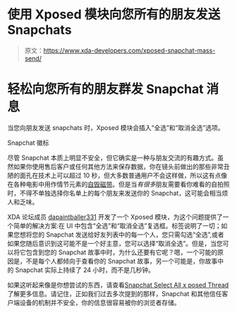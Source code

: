 # 使用 Xposed 模块向您所有的朋友发送 Snapchats

> 原文：<https://www.xda-developers.com/xposed-snapchat-mass-send/>

# 轻松向您所有的朋友群发 Snapchat 消息

当您向朋友发送 snapchats 时，Xposed 模块会插入“全选”和“取消全选”选项。

Snapchat 徽标

尽管 Snapchat 本质上明显不安全，但它确实是一种与朋友交流的有趣方式。虽然如果你使用售后客户或任何其他方法来保存数据，你在镜头前做出的那些非常丑陋的面孔在技术上可以超过 10 秒，但大多数普通用户不会这样做，所以这有点像在各种电影中用作情节元素的[自毁磁带](http://www.techweekeurope.co.uk/wp-content/uploads/2012/05/phelpstape.jpg)。但是当*有很多*朋友需要看你难看的自拍照时，不得不单独选择你名单上的每个朋友来发送你的 Snapchat，这可能会相当烦人和乏味。

XDA 论坛成员 [dapaintballer331](http://forum.xda-developers.com/member.php?u=2276986) 开发了一个 Xposed 模块，为这个问题提供了一个简单的解决方案:在 UI 中包含“全选”和“取消全选”复选框。标签说明了一切；如果您想将您的 Snapchat 发送给好友列表中的每一个人，您只需勾选“全选”,或者如果您随后意识到这可能不是一个好主意，您可以选择“取消全选”。但是，当您可以将它包含到您的 Snapchat 故事中时，为什么还要有它呢？嗯，一个可能的原因是，不是每个人都倾向于查看你的 Snapchat 故事，另一个可能是，你故事中的 Snapchat 实际上持续了 24 小时，而不是几秒钟。

如果这听起来像是你想尝试的东西，请查看[Snapchat Select All x posed Thread](http://forum.xda-developers.com/xposed/modules/mod-snapall-select-snapchat-stories-t2957399)了解更多信息。请记住，正如我们过去多次提到的那样，Snapchat 和其他信任客户端设备的机制并不安全，你的信息很容易被你的浏览者存储。